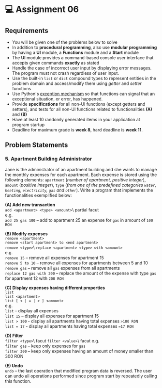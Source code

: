 # :computer: Assignment 06

## Requirements
- You will be given one of the problems below to solve
- In addition to **procedural programming**, also use **modular programming** by having a **UI** module, a **Functions** module and a **Start** module
- The **UI** module provides a command-based console user interface that accepts given commands **exactly** as stated
- Handle the case of incorrect user input by displaying error messages. The program must not crash regardless of user input.
- Use the built-in `list` or `dict` compound types to represent entities in the problem domain and access/modify them using *getter* and *setter* functions
- Use Python's [exception mechanism](https://docs.python.org/3/tutorial/errors.html) so that functions can signal that an exceptional situation, or error, has happened.
- Provide **specifications** for all non-UI functions (except getters and setters), and tests for all non-UI functions related to functionalities **(A)** and **(B)**
- Have at least 10 randomly generated items in your application at program startup
- Deadline for maximum grade is **week 8**, hard deadline is **week 11**.

## Problem Statements
### 5. Apartment Building Administrator
Jane is the administrator of an apartment building and she wants to manage the monthly expenses for each apartment. Each expense is stored using the following elements: `apartment` (*number of apartment, positive integer*), `amount` (*positive integer*), `type` (*from one of the predefined categories `water`, `heating`, `electricity`, `gas` and `other`*). Write a program that implements the functionalities exemplified below:

**(A) Add new transaction**\
`add <apartment> <type> <amount>`\ partial facut\
e.g.\
`add 25 gas 100` – add to apartment 25 an expense for `gas` in amount of `100 RON`

**(B) Modify expenses**\
`remove <apartment>`\
`remove <start apartment> to <end apartment>`\
`remove <type>`\ 
`replace <apartment> <type> with <amount>`\
e.g.\
`remove 15` – remove all expenses for apartment 15\
`remove 5 to 10` – remove all expenses for apartments between 5 and 10\
`remove gas` – remove all `gas` expenses from all apartments\
`replace 12 gas with 200` – replace the amount of the expense with type `gas` for apartment 12 with `200 RON`

**(C)	Display expenses having different properties**\
`list`\
`list <apartment>`\
`list [ < | = | > ] <amount>`\
e.g.\
`list` – display all expenses\
`list 15` – display all expenses for apartment 15\
`list > 100` - display all apartments having total expenses `>100 RON`\
`list = 17` - display all apartments having total expenses `=17 RON`

**(D) Filter**\
`filter <type>`\\ facut
`filter <value>`\\ facut
e.g.\
`filter gas` – keep only expenses for `gas`\
`filter 300` – keep only expenses having an amount of money smaller than 300 RON

**(E) Undo**\
`undo` – the last operation that modified program data is reversed. The user can undo all operations performed since program start by repeatedly calling this function.
